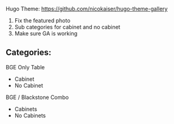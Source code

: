 
Hugo Theme: https://github.com/nicokaiser/hugo-theme-gallery


1. Fix the featured photo
1. Sub categories for cabinet and no cabinet 
1. Make sure GA is working


## Categories:

BGE Only Table
 * Cabinet
 * No Cabinet

BGE / Blackstone Combo
 * Cabinets
 * No Cabinets
